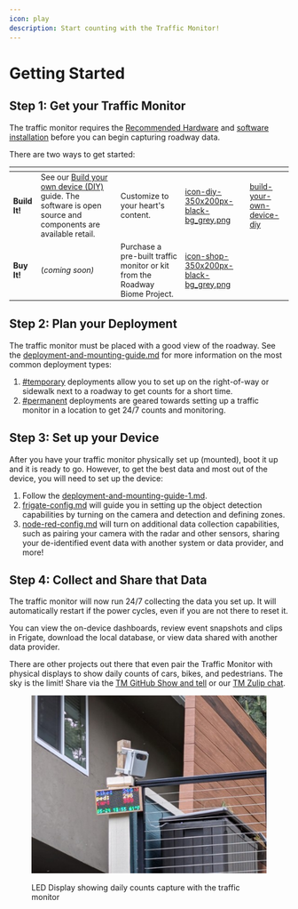 ```yaml
---
icon: play
description: Start counting with the Traffic Monitor!
---
```


# Getting Started

## Step 1: Get your Traffic Monitor

The traffic monitor requires the [Recommended Hardware](recommended-hardware.md) and [software installation](build-your-own-device-diy/software-installation.md) before you can begin capturing roadway data.

There are two ways to get started:

<table data-card-size="large" data-view="cards"><thead><tr><th></th><th></th><th></th><th data-hidden data-card-cover data-type="files"></th><th data-hidden data-card-target data-type="content-ref"></th></tr></thead><tbody><tr><td><strong>Build It!</strong>  </td><td>See our <a href="build-your-own-device-diy/">Build your own device (DIY)</a> guide. The software is open source and components are available retail.</td><td>Customize to your heart's content.</td><td><a href=".gitbook/assets/icon-diy-350x200px-black-bg_grey.png">icon-diy-350x200px-black-bg_grey.png</a></td><td><a href="build-your-own-device-diy/">build-your-own-device-diy</a></td></tr><tr><td><strong>Buy It!</strong></td><td>(<em>coming soon)</em></td><td>Purchase a pre-built traffic monitor or kit from the Roadway Biome Project.</td><td><a href=".gitbook/assets/icon-shop-350x200px-black-bg_grey.png">icon-shop-350x200px-black-bg_grey.png</a></td><td></td></tr></tbody></table>

## Step 2: Plan your Deployment

The traffic monitor must be placed with a good view of the roadway. See the [deployment-and-mounting-guide.md](deployment-and-mounting-guide.md "mention") for more information on the most common deployment types:&#x20;

1. [#temporary](deployment-and-mounting-guide.md#temporary "mention") deployments allow you to set up on the right-of-way or sidewalk next to a roadway to get counts for a short time.
2. [#permanent](deployment-and-mounting-guide.md#permanent "mention") deployments are geared towards setting up a traffic monitor in a location to get 24/7 counts and monitoring.

## Step 3: Set up your Device

After you have your traffic monitor physically set up (mounted), boot it up and it is ready to go.  However, to get the best data and most out of the device, you will need to set up the device:

1. Follow the [deployment-and-mounting-guide-1.md](deployment-and-mounting-guide-1.md "mention").
2. [frigate-config.md](configuration/frigate-config.md "mention") will guide you in setting up the object detection capabilities by turning on the camera and detection and defining zones.
3. [node-red-config.md](configuration/node-red-config.md "mention") will turn on additional data collection capabilities, such as pairing your camera with the radar and other sensors, sharing your de-identified event data with another system or data provider, and more!&#x20;

## Step 4: Collect and Share that Data

The traffic monitor will now run 24/7 collecting the data you set up. It will automatically restart if the power cycles, even if you are not there to reset it.

You can view the on-device dashboards, review event snapshots and clips in Frigate, download the local database, or view data shared with another data provider.

There are other projects out there that even pair the Traffic Monitor with physical displays to show daily counts of cars, bikes, and pedestrians.  The sky is the limit!  Share via the [TM GitHub Show and tell](https://github.com/glossyio/traffic-monitor/discussions/new?category=show-and-tell) or our [TM Zulip chat](https://trafficmonitor.zulipchat.com/).

<figure><img src=".gitbook/assets/tm-display-pic01.jpg" alt=""><figcaption><p>LED Display showing daily counts capture with the traffic monitor</p></figcaption></figure>
